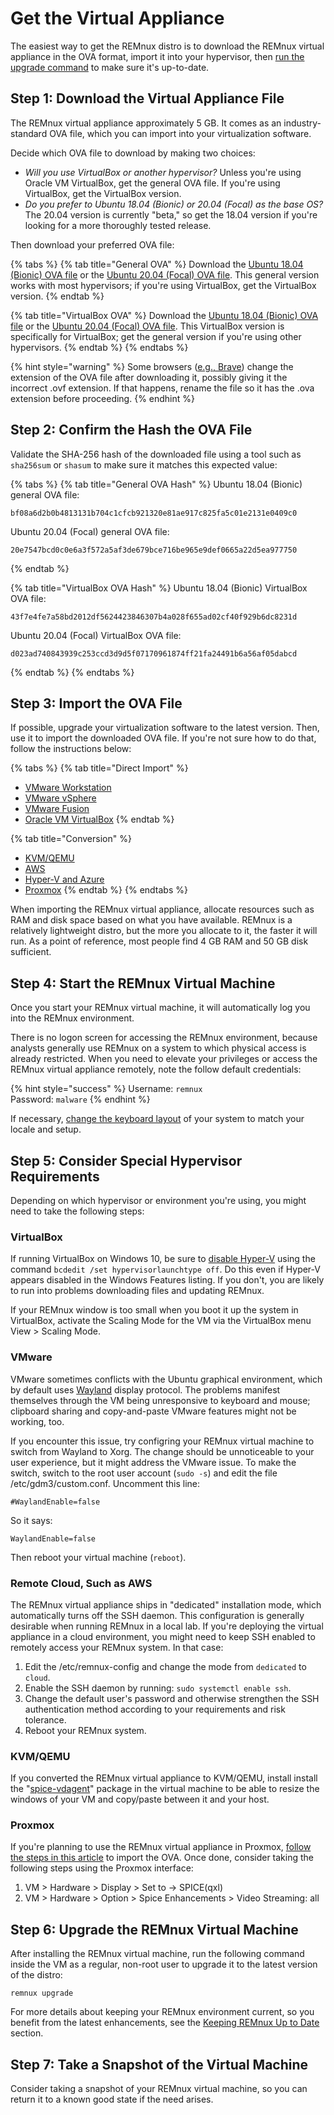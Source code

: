 # Get the Virtual Appliance

The easiest way to get the REMnux distro is to download the REMnux virtual appliance in the OVA format, import it into your hypervisor, then [run the upgrade command](keep-the-distro-up-to-date.md) to make sure it's up-to-date.

## Step 1: Download the Virtual Appliance File <a id="download-virtual-appliance"></a>

The REMnux virtual appliance approximately 5 GB. It comes as an industry-standard OVA file, which you can import into your virtualization software.

Decide which OVA file to download by making two choices:

* _Will you use VirtualBox or another hypervisor?_ Unless you're using Oracle VM VirtualBox, get the general OVA file. If you're using VirtualBox, get the VirtualBox version. 
* _Do you prefer to Ubuntu 18.04 \(Bionic\) or 20.04 \(Focal\) as the base OS?_ The 20.04 version is currently "beta," so get the 18.04 version if you're looking for a more thoroughly tested release.

Then download your preferred OVA file:

{% tabs %}
{% tab title="General OVA" %}
Download the [Ubuntu 18.04 \(Bionic\) OVA file](https://ufile.io/3jrlp4sl) or the [Ubuntu 20.04 \(Focal\) OVA file](https://ufile.io/s9woxw5y). This general version works with most hypervisors; if you're using VirtualBox, get the VirtualBox version.
{% endtab %}

{% tab title="VirtualBox OVA" %}
Download the [Ubuntu 18.04 \(Bionic\) OVA file](https://ufile.io/o6bc66wr) or the [Ubuntu 20.04 \(Focal\) OVA file](https://ufile.io/2mh8nsyo). This VirtualBox version is specifically for VirtualBox; get the general version if you're using other hypervisors.
{% endtab %}
{% endtabs %}

{% hint style="warning" %}
Some browsers \([e.g., Brave](https://github.com/brave/brave-browser/issues/4413)\) change the extension of the OVA file after downloading it, possibly giving it the incorrect .ovf extension. If that happens, rename the file so it has the .ova extension before proceeding.
{% endhint %}

## Step 2: Confirm the Hash the OVA File <a id="confirm-hash"></a>

Validate the SHA-256 hash of the downloaded file using a tool such as `sha256sum` or `shasum` to make sure it matches this expected value:

{% tabs %}
{% tab title="General OVA Hash" %}
Ubuntu 18.04 \(Bionic\) general OVA file:

```text
bf08a6d2b0b4813131b704c1cfcb921320e81ae917c825fa5c01e2131e0409c0
```

Ubuntu 20.04 \(Focal\) general OVA file:

```text
20e7547bcd0c0e6a3f572a5af3de679bce716be965e9def0665a22d5ea977750
```
{% endtab %}

{% tab title="VirtualBox OVA Hash" %}
Ubuntu 18.04 \(Bionic\) VirtualBox OVA file:

```text
43f7e4fe7a58bd2012df5624423846307b4a028f655ad02cf40f929b6dc8231d
```

Ubuntu 20.04 \(Focal\) VirtualBox OVA file:

```text
d023ad740843939c253ccd3d9d5f07170961874ff21fa24491b6a56af05dabcd
```
{% endtab %}
{% endtabs %}

## Step 3: Import the OVA File <a id="import-ova-file"></a>

If possible, upgrade your virtualization software to the latest version. Then, use it to import the downloaded OVA file. If you're not sure how to do that, follow the instructions below:

{% tabs %}
{% tab title="Direct Import" %}
* [VMware Workstation](https://docs.vmware.com/en/VMware-Workstation-Pro/15.0/com.vmware.ws.using.doc/GUID-DDCBE9C0-0EC9-4D09-8042-18436DA62F7A.html?hWord=N4IghgNiBcIJYFsAOB7ATgFwAQoG5hAF8g)
* [VMware vSphere](https://docs.vmware.com/en/VMware-vSphere/7.0/com.vmware.vsphere.vm_admin.doc/GUID-17BEDA21-43F6-41F4-8FB2-E01D275FE9B4.html)
* [VMware Fusion](https://docs.vmware.com/en/VMware-Fusion/11/com.vmware.fusion.using.doc/GUID-275EF202-CF74-43BF-A9E9-351488E16030.html)
* [Oracle VM VirtualBox](https://docs.oracle.com/cd/E26217_01/E26796/html/qs-import-vm.html)
{% endtab %}

{% tab title="Conversion" %}
* [KVM/QEMU](https://blog.ricosharp.com/posts/2019/Converting-ova-file-to-qcow2)
* [AWS](https://docs.aws.amazon.com/vm-import/latest/userguide/vmimport-image-import.html)
* [Hyper-V and Azure](https://docs.microsoft.com/en-us/previous-versions/windows/it-pro/windows-server-2012-R2-and-2012/dn873998%28v=ws.11%29?redirectedfrom=MSDN)
* [Proxmox](https://www.proxmox.com/)
{% endtab %}
{% endtabs %}

When importing the REMnux virtual appliance, allocate resources such as RAM and disk space based on what you have available. REMnux is a relatively lightweight distro, but the more you allocate to it, the faster it will run. As a point of reference, most people find 4 GB RAM and 50 GB disk sufficient.

## Step 4: Start the REMnux Virtual Machine <a id="start-remnux-vm"></a>

Once you start your REMnux virtual machine, it will automatically log you into the REMnux environment.

There is no logon screen for accessing the REMnux environment, because analysts generally use REMnux on a system to which physical access is already restricted. When you need to elevate your privileges or access the REMnux virtual appliance remotely, note the follow default credentials:

{% hint style="success" %}
Username: `remnux`  
Password: `malware`
{% endhint %}

If necessary, [change the keyboard layout](../tips/remnux-config-tips.md#keyboard-layout-change) of your system to match your locale and setup.

## Step 5: Consider Special Hypervisor Requirements <a id="hypervisor-requirements"></a>

Depending on which hypervisor or environment you're using, you might need to take the following steps:

### VirtualBox

If running VirtualBox on Windows 10, be sure to [disable Hyper-V](https://forums.virtualbox.org/viewtopic.php?f=25&t=99390) using the command `bcdedit /set hypervisorlaunchtype off`. Do this even if Hyper-V appears disabled in the Windows Features listing. If you don't, you are likely to run into problems downloading files and updating REMnux.

If your REMnux window is too small when you boot it up the system in VirtualBox, activate the Scaling Mode for the VM via the VirtualBox menu View &gt; Scaling Mode.

### VMware

VMware sometimes conflicts with the Ubuntu graphical environment, which by default uses [Wayland](https://wiki.ubuntu.com/Wayland) display protocol. The problems manifest themselves through the VM being unresponsive to keyboard and mouse; clipboard sharing and copy-and-paste VMware features might not be working, too.

If you encounter this issue, try configring your REMnux virtual machine to switch from Wayland to Xorg. The change should be unnoticeable to your user experience, but it might address the VMware issue. To make the switch, switch to the root user account \(`sudo -s`\) and edit the file /etc/gdm3/custom.conf. Uncomment this line:

```text
#WaylandEnable=false
```

So it says:

```text
WaylandEnable=false
```

Then reboot your virtual machine \(`reboot`\).

### Remote Cloud, Such as AWS

The REMnux virtual appliance ships in "dedicated" installation mode, which automatically turns off the SSH daemon. This configuration is generally desirable when running REMnux in a local lab. If you're deploying the virtual appliance in a cloud environment, you might need to keep SSH enabled to remotely access your REMnux system. In that case:

1. Edit the /etc/remnux-config and change the mode from `dedicated` to `cloud`.
2. Enable the SSH daemon by running: `sudo systemctl enable ssh`.
3. Change the default user's password and otherwise strengthen the SSH authentication method according to your requirements and risk tolerance.
4. Reboot your REMnux system.

### KVM/QEMU

If you converted the REMnux virtual appliance to KVM/QEMU, install install the "[spice-vdagent](http://manpages.ubuntu.com/manpages/cosmic/man1/spice-vdagent.1.html)" package in the virtual machine to be able to resize the windows of your VM and copy/paste between it and your host.

### Proxmox

If you're planning to use the REMnux virtual appliance in Proxmox, [follow the steps in this article](https://www.itsfullofstars.de/2019/07/import-ova-as-proxmox-vm/) to import the OVA. Once done, consider taking the following steps using the Proxmox interface:

1. VM &gt; Hardware &gt; Display &gt; Set to -&gt; SPICE\(qxl\)
2. VM &gt; Hardware &gt; Option &gt; Spice Enhancements &gt; Video Streaming: all

## Step 6: Upgrade the REMnux Virtual Machine <a id="upgrade-remnux"></a>

After installing the REMnux virtual machine, run the following command inside the VM as a regular, non-root user to upgrade it to the latest version of the distro:

```text
remnux upgrade
```

For more details about keeping your REMnux environment current, so you benefit from the latest enhancements, see the [Keeping REMnux Up to Date](keep-the-distro-up-to-date.md) section.

## Step 7: Take a Snapshot of the Virtual Machine <a id="take-snapshot"></a>

Consider taking a snapshot of your REMnux virtual machine, so you can return it to a known good state if the need arises.


